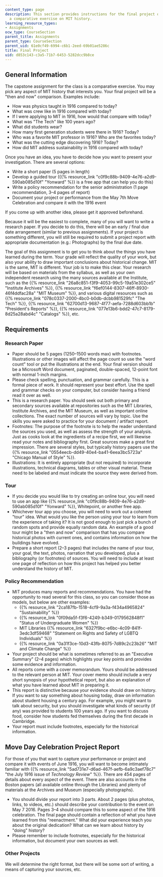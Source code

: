```yaml
---
content_type: page
description: This section provides instructions for the final project of the course,
  a comparative exercise on MIT history.
learning_resource_types:
- Assignments
ocw_type: CourseSection
parent_title: Assignments
parent_type: CourseSection
parent_uid: 61e0cf49-6994-c6b1-2eed-69b01ae5286c
title: Final Project
uid: d853c143-c3a5-71b7-6453-5282dcc9b8ce
---
```


General Information
-------------------

The capstone assignment for the class is a comparative exercise. You may pick any aspect of MIT history that interests you. Your final project will be a "then and now" comparison. Examples include:

*   How was physics taught in 1916 compared to today?
*   What was crew like in 1916 compared with today?
*   If I were applying to MIT in 1916, how would that compare with today?
*   What was "The Tech" like 100 years ago?
*   What did students wear?
*   How many first generation students were there in 1916? Today?
*   Who was a favorite MIT professor in 1916? Who are the favorites today?
*   What was the cutting edge discovering 1916? Today?
*   How did MIT address sustainability in 1916 compared with today?

Once you have an idea, you have to decide how you want to present your investigation. There are several options:

*   Write a short paper (5 pages in length)
*   Develop a guided tour ({{% resource_link "c0f9c88b-9409-4e76-a2d9-590ab085d10f" "Yonward" %}} is a free app that can help you do this)
*   Write a policy recommendation for the senior administration (1 page recommendation, 3–4 pages of report)
*   Document your project or performance from the May 7th Move Celebration and compare it with the 1916 event

If you come up with another idea, please get it approved beforehand.

Because it will be the easiest to complete, many of you will want to write a research paper. If you decide to do this, there will be an early / final due date arrangement (similar to previous assignments). If your project is something different, you will still be required to submit a project report with appropriate documentation (e.g.: Photographs) by the final due date.

The goal of this assignment is to get you to think about the things you have learned during the term. Your grade will reflect the quality of your work, but also your ability to draw important conclusions about historical change. MIT is the same, MIT is different. Your job is to make this clear. Your research will be based on materials from the syllabus, as well as your own independent research using the many sources available at the Institute, such as the {{% resource_link "26a8c851-f3f9-4053-99c5-19a51e302ce5" "Institute Archives" %}}, {{% resource_link "f6ef0144-8307-46ff-8930-46f4ddfac28a" "MIT Museum" %}}, and various digital resources such as {{% resource_link "078c0337-2000-4bc0-b0db-dcbb981529fc" "The Tech" %}}, {{% resource_link "62700d13-9687-4f77-aefa-7288d603bb1b" "President's Reports" %}}, {{% resource_link "077e13b6-bdd2-47c7-8179-8d25a28abd4c" "Catalogs" %}}, etc.

Requirements
------------

### Research Paper

*   Paper should be 5 pages (1250–1500 words max) with footnotes. Illustrations or other images will affect the page count so use the "word count" tool or put the illustrations at the end. Your final version should be a Microsoft Word document, paginated, double-spaced, 12-point font with normal 1-inch margins.
*   Please check spelling, punctuation, and grammar carefully. This is a formal piece of work. It should represent your best effort. Use the spell and grammar checks on your computer, but consider having a friend read it over as well.
*   This is a research paper. You should seek out both primary and secondary sources available at repositories such as the MIT Libraries, Institute Archives, and the MIT Museum, as well as important online collections. The exact number of sources will vary by topic. Use the skills you were asked to practice for your document / artifact report.
*   Footnotes: The purpose of the footnote is to help the reader understand the sources you used, as well as assess the strength of your analysis. Just as cooks look at the ingredients of a recipe first, we will likewise read your notes and bibliography first. Great sources make a great first impression. There are several styles, but typically history papers use the {{% resource_link "0554eecb-dd49-40e4-ba41-6eea3bc5723a" "Chicago Manual of Style" %}}.
*   Illustrations: It is entirely appropriate (but not required) to incorporate illustrations, technical diagrams, tables or other visual material. These need to be labeled and must indicate the source they were derived from.

### Tour

*   If you decide you would like to try creating an online tour, you will need to use an app like {{% resource_link "c0f9c88b-9409-4e76-a2d9-590ab085d10f" "Yonward" %}}, Whitepoint, or another free app.
*   Whichever tour app you choose, you will need to work out a coherent "tour" idea. What would you like the person using your tour to learn from the experience of taking it? It is not good enough to just pick a bunch of random spots and provide equally random data. An example of a good tour might be a "then and now" comparison that has you compare historical photos with current ones, and contains information on how the buildings have evolved.
*   Prepare a short report (2–3 pages) that includes the name of your tour, your goal, the text, photos, narration that you developed, plus a bibliography (or footnotes) of sources. You will need to include at least one page of reflection on how this project has helped you better understand the history of MIT.

### Policy Recommendation

*   MIT produces many reports and recommendations. You have had the opportunity to read several for this class, so you can consider those as models, but below are other examples:
    *   {{% resource_link "2ca187fb-1518-4cf9-9a3a-f434a4965824" "Sustainability" %}}
    *   {{% resource_link "0f09da5f-f3f6-4249-b349-0179562848f1" "Status of Undergraduate Women" %}}
    *   MIT Libraries {{% resource_link "6327f9bc-e6bc-4c09-841f-3edc3df59468" "Statement on Rights and Safety of LGBTQ Individuals" %}}
    *   {{% resource_link "0a31f3ce-10d3-43fb-8075-7d89c2c23b26" "MIT and Climate Change" %}}
*   Your project should be what is sometimes referred to as an "Executive Summary" (2–4 pages) which highlights your key points and provides some evidence and information.
*   All reports come with a cover memorandum. Yours should be addressed to the relevant person at MIT. Your cover memo should include a very short synopsis of your hypothetical report, but also an explanation of what you have learned about MIT in preparing it.
*   This report is distinctive because your evidence should draw on history. If you want to say something about housing today, draw on information about student housing a century ago. For example, you might want to talk about security, but you should investigate what kinds of security (if any) was provided to students 100 years ago. If you want to discuss food, consider how students fed themselves during the first decade in Cambridge.
*   Your report must include footnotes, especially for the historical information.

Move Day Celebration Project Report
-----------------------------------

For those of you that want to capture your performance or project and compare it with events of June 1916, you will want to become intimately familiar with {{% resource_link "5ad731e7-d6ad-467f-aefb-6a9c3aef78c7" "the July 1916 issue of _Technology Review_" %}}. There are 454 pages of details about every aspect of the event. There are also accounts in the Boston papers (all available online through the Libraries) and plenty of materials at the Archives and Museum (especially photographs).

*   You should divide your report into 3 parts. About 2 pages (plus photos, links, to videos, etc.) should describe your contribution to the event on May 7 2016. Pages 3–4 should compare this to some aspect of the 1916 celebration. The final page should contain a reflection of what you have learned from this "reenactment." What did your experience teach you about the original dedication? What can we learn about history by "doing" history?
*   Please remember to include footnotes, especially for the historical information, but document your own sources as well.

### Other Projects

We will determine the right format, but there will be some sort of writing, a means of capturing your sources, etc.